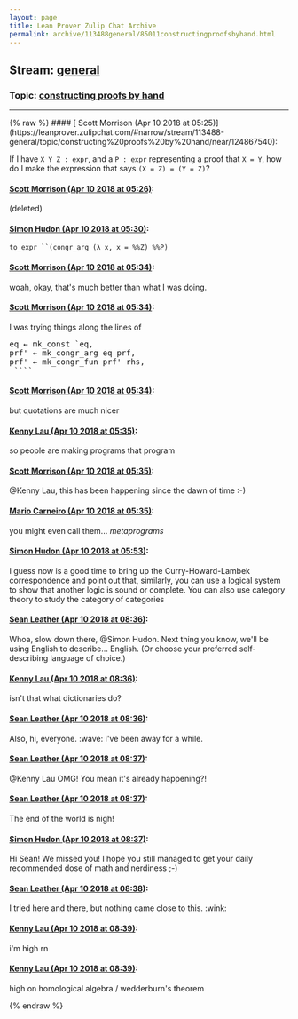```yaml
---
layout: page
title: Lean Prover Zulip Chat Archive 
permalink: archive/113488general/85011constructingproofsbyhand.html
---
```


## Stream: [general](https://leanprover-community.github.io/archive/113488general/index.html)
### Topic: [constructing proofs by hand](https://leanprover-community.github.io/archive/113488general/85011constructingproofsbyhand.html)

---

<base href="https://leanprover.zulipchat.com">
{% raw %}
#### [ Scott Morrison (Apr 10 2018 at 05:25)](https://leanprover.zulipchat.com/#narrow/stream/113488-general/topic/constructing%20proofs%20by%20hand/near/124867540):
<p>If I have <code>X Y Z : expr</code>, and a <code>P : expr</code> representing a proof that <code>X = Y</code>, how do I make the expression that says <code>(X = Z) = (Y = Z)</code>?</p>

#### [ Scott Morrison (Apr 10 2018 at 05:26)](https://leanprover.zulipchat.com/#narrow/stream/113488-general/topic/constructing%20proofs%20by%20hand/near/124867582):
<p>(deleted)</p>

#### [ Simon Hudon (Apr 10 2018 at 05:30)](https://leanprover.zulipchat.com/#narrow/stream/113488-general/topic/constructing%20proofs%20by%20hand/near/124867698):
<p><code>to_expr ``(congr_arg (λ x, x = %%Z) %%P)</code></p>

#### [ Scott Morrison (Apr 10 2018 at 05:34)](https://leanprover.zulipchat.com/#narrow/stream/113488-general/topic/constructing%20proofs%20by%20hand/near/124867800):
<p>woah, okay, that's much better than what I was doing.</p>

#### [ Scott Morrison (Apr 10 2018 at 05:34)](https://leanprover.zulipchat.com/#narrow/stream/113488-general/topic/constructing%20proofs%20by%20hand/near/124867805):
<p>I was trying things along the lines of </p>
<div class="codehilite"><pre><span></span>eq ← mk_const `eq,
prf&#39; ← mk_congr_arg eq prf,
prf&#39; ← mk_congr_fun prf&#39; rhs,
 ````
</pre></div>

#### [ Scott Morrison (Apr 10 2018 at 05:34)](https://leanprover.zulipchat.com/#narrow/stream/113488-general/topic/constructing%20proofs%20by%20hand/near/124867808):
<p>but quotations are much nicer</p>

#### [ Kenny Lau (Apr 10 2018 at 05:35)](https://leanprover.zulipchat.com/#narrow/stream/113488-general/topic/constructing%20proofs%20by%20hand/near/124867815):
<p>so people are making programs that program</p>

#### [ Scott Morrison (Apr 10 2018 at 05:35)](https://leanprover.zulipchat.com/#narrow/stream/113488-general/topic/constructing%20proofs%20by%20hand/near/124867818):
<p><span class="user-mention" data-user-id="110064">@Kenny Lau</span>, this has been happening since the dawn of time :-)</p>

#### [ Mario Carneiro (Apr 10 2018 at 05:35)](https://leanprover.zulipchat.com/#narrow/stream/113488-general/topic/constructing%20proofs%20by%20hand/near/124867819):
<p>you might even call them... <em>metaprograms</em></p>

#### [ Simon Hudon (Apr 10 2018 at 05:53)](https://leanprover.zulipchat.com/#narrow/stream/113488-general/topic/constructing%20proofs%20by%20hand/near/124868318):
<p>I guess now is a good time to bring up the Curry-Howard-Lambek correspondence and point out that, similarly, you can use a logical system to show that another logic is sound or complete. You can also use category theory to study the category of categories</p>

#### [ Sean Leather (Apr 10 2018 at 08:36)](https://leanprover.zulipchat.com/#narrow/stream/113488-general/topic/constructing%20proofs%20by%20hand/near/124872852):
<p>Whoa, slow down there, <span class="user-mention" data-user-id="110026">@Simon Hudon</span>. Next thing you know, we'll be using English to describe... English. (Or choose your preferred self-describing language of choice.)</p>

#### [ Kenny Lau (Apr 10 2018 at 08:36)](https://leanprover.zulipchat.com/#narrow/stream/113488-general/topic/constructing%20proofs%20by%20hand/near/124872856):
<p>isn't that what dictionaries do?</p>

#### [ Sean Leather (Apr 10 2018 at 08:36)](https://leanprover.zulipchat.com/#narrow/stream/113488-general/topic/constructing%20proofs%20by%20hand/near/124872858):
<p>Also, hi, everyone. <span class="emoji emoji-1f44b" title="wave">:wave:</span> I've been away for a while.</p>

#### [ Sean Leather (Apr 10 2018 at 08:37)](https://leanprover.zulipchat.com/#narrow/stream/113488-general/topic/constructing%20proofs%20by%20hand/near/124872864):
<p><span class="user-mention" data-user-id="110064">@Kenny Lau</span> OMG! You mean it's already happening?!</p>

#### [ Sean Leather (Apr 10 2018 at 08:37)](https://leanprover.zulipchat.com/#narrow/stream/113488-general/topic/constructing%20proofs%20by%20hand/near/124872866):
<p>The end of the world is nigh!</p>

#### [ Simon Hudon (Apr 10 2018 at 08:37)](https://leanprover.zulipchat.com/#narrow/stream/113488-general/topic/constructing%20proofs%20by%20hand/near/124872868):
<p>Hi Sean! We missed you! I hope you still managed to get your daily recommended dose of math and nerdiness ;-)</p>

#### [ Sean Leather (Apr 10 2018 at 08:38)](https://leanprover.zulipchat.com/#narrow/stream/113488-general/topic/constructing%20proofs%20by%20hand/near/124872909):
<p>I tried here and there, but nothing came close to this. <span class="emoji emoji-1f609" title="wink">:wink:</span></p>

#### [ Kenny Lau (Apr 10 2018 at 08:39)](https://leanprover.zulipchat.com/#narrow/stream/113488-general/topic/constructing%20proofs%20by%20hand/near/124872918):
<p>i'm high rn</p>

#### [ Kenny Lau (Apr 10 2018 at 08:39)](https://leanprover.zulipchat.com/#narrow/stream/113488-general/topic/constructing%20proofs%20by%20hand/near/124872919):
<p>high on homological algebra / wedderburn's theorem</p>


{% endraw %}
